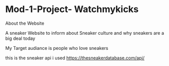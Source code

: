 # Mod-1-Project- Watchmykicks
About the Website 


A sneaker Website to inform about Sneaker culture and why sneakers are a big deal today

My Target audiance is people who love sneakers 

this is the sneaker api i used https://thesneakerdatabase.com/api/
